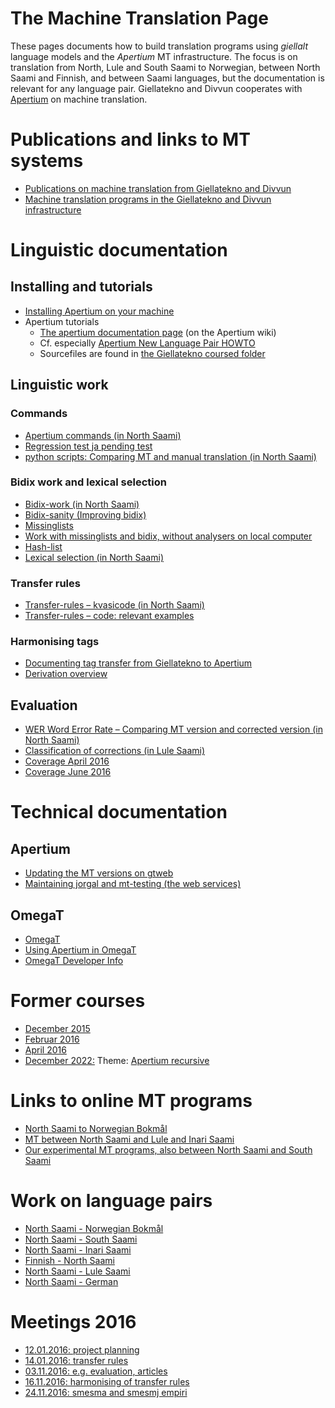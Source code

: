 # The Machine Translation Page

These pages documents how to build translation programs using
_giellalt_ language models and the _Apertium_ MT infrastructure. The
focus is on translation from North, Lule and South Saami to Norwegian,
between North Saami and Finnish, and between Saami languages, but the
documentation is relevant for any language pair. Giellatekno and
Divvun cooperates with [Apertium](http://wiki.apertium.org) on machine
translation.

# Publications and links to MT systems

- [Publications on machine translation from Giellatekno and Divvun](https://giellatekno.uit.no/MTpublications.html)
- [Machine translation programs in the Giellatekno and Divvun infrastructure](https://gtweb.uit.no/mt/)

# Linguistic documentation

## Installing and tutorials

- [Installing Apertium on your machine](DailyCompilingOfApertiumFiles.html)
- Apertium tutorials
  - [The apertium documentation page](https://wiki.apertium.org/wiki/Documentation) (on the Apertium wiki)
  - Cf. especially [Apertium New Language Pair HOWTO](https://wiki.apertium.org/wiki/Apertium_New_Language_Pair_HOWTO)
  - Sourcefiles are found in [the Giellatekno coursed folder](https://gtsvn.uit.no/langtech/trunk/courses/apertium-for-dummies/)

## Linguistic work

### Commands

- [Apertium commands (in North Saami)](infra/ApertiumCommands.html)
- [Regression test ja pending test](infra/Testing.html)
- [python scripts: Comparing MT and manual translation (in North
  Saami)](infra/Paralleltexts.html)

### Bidix work and lexical selection

- [Bidix-work (in North Saami)](infra/BidixWork.html)
- [Bidix-sanity (Improving bidix)](infra/bidixsanity.html)
- [Missinglists](infra/MissingList.html)
- [Work with missinglists and bidix, without analysers on local
  computer](infra/StWorkers.html)
- [Hash-list](infra/HashList.html)
- [Lexical selection (in North Saami)](infra/LexicalSelection.html)

### Transfer rules

- [Transfer-rules – kvasicode (in North
  Saami)](infra/TransferRules.html)
- [Transfer-rules – code: relevant
  examples](infra/TransferRules_examples.html)

### Harmonising tags

- [Documenting tag transfer from Giellatekno to
  Apertium](http://wiki.apertium.org/wiki/Integration_and_tagset_conversion_with_Giellatekno)
- [Derivation overview](infra/DerivationOverview.html)

## Evaluation

- [WER Word Error Rate – Comparing MT version and corrected version
  (in North Saami)](infra/WordErrorRateTesting.html)
- [Classification of corrections (in Lule
  Saami)](infra/ErrorClassification.html)
- [Coverage April 2016](courses/sjangertest.html)
- [Coverage June 2016](courses/sjangertest2.html)

# Technical documentation

## Apertium

- [Updating the MT versions on
  gtweb](infra/UpdatingApertiumOnGtweb.html)
- [Maintaining jorgal and mt-testing (the web
  services)](ConfiguringUpdatingMTServer.html)

## OmegaT

- [OmegaT](omegat/OmegaT.html)
- [Using Apertium in OmegaT](infra/ApertiumOmegaT.html)
- [OmegaT Developer Info](omegat/OmegaTTDeveloperInfo.html)

# Former courses

- [December 2015](courses/courseDecember2015.html)
- [Februar 2016](courses/courseFebruar2016.html)
- [April 2016](courses/courseApril2016.html)
- [December 2022:](courses/courseDecember2022.html) Theme:
  [Apertium recursive](https://wiki.apertium.org/wiki/Apertium-recursive)

# Links to online MT programs

- [North Saami to Norwegian Bokmål](http://jorgal.uit.no/)
- [MT between North Saami and Lule and Inari
  Saami](http://gtweb.uit.no/mt/)
- [Our experimental MT programs, also between North Saami and South
  Saami](http://gtweb.uit.no/mt-testing/)

# Work on language pairs

- [North Saami - Norwegian
  Bokmål](smenob/NorthSaamiNorwegianMachineTranslation.html)
- [North Saami - South
  Saami](smesma/NorthSaamiSouthSaamiMachineTranslation.html)
- [North Saami - Inari
  Saami](smesmn/NorthSaamiInariSaamiMachineTranslation.html)
- [Finnish - North Saami](smefin/smefin.html)
- [North Saami - Lule
  Saami](smesmj/NorthSaamiLuleSaamiMachineTranslation.html)
- [North Saami - German](smedeu/NorthSaamiGermanMachineTranslation.html)

# Meetings 2016

- [12.01.2016: project planning](meetings/160112.html)
- [14.01.2016: transfer rules](meetings/160114.html)
- [03.11.2016: e.g. evaluation, articles](meetings/161103.html)
- [16.11.2016: harmonising of transfer rules](meetings/161116.html)
- [24.11.2016: smesma and smesmj empiri](meetings/161124.html)

